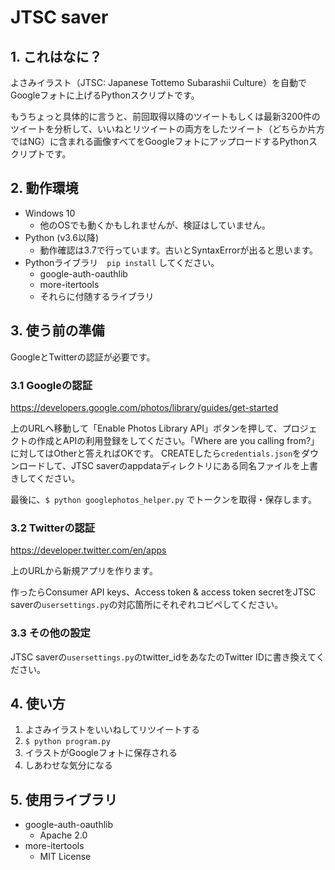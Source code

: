 # JTSC saver


## 1. これはなに？

よさみイラスト（JTSC: Japanese Tottemo Subarashii Culture）を自動でGoogleフォトに上げるPythonスクリプトです。

もうちょっと具体的に言うと、前回取得以降のツイートもしくは最新3200件のツイートを分析して、いいねとリツイートの両方をしたツイート（どちらか片方ではNG）に含まれる画像すべてをGoogleフォトにアップロードするPythonスクリプトです。


## 2. 動作環境

- Windows 10
  - 他のOSでも動くかもしれませんが、検証はしていません。
- Python (v3.6以降)
  - 動作確認は3.7で行っています。古いとSyntaxErrorが出ると思います。
- Pythonライブラリ　`pip install` してください。
  - google-auth-oauthlib
  - more-itertools
  - それらに付随するライブラリ


## 3. 使う前の準備

GoogleとTwitterの認証が必要です。


### 3.1 Googleの認証

https://developers.google.com/photos/library/guides/get-started

上のURLへ移動して「Enable Photos Library API」ボタンを押して、プロジェクトの作成とAPIの利用登録をしてください。「Where are you calling from?」に対してはOtherと答えればOKです。
CREATEしたら`credentials.json`をダウンロードして、JTSC saverのappdataディレクトリにある同名ファイルを上書きしてください。

最後に、`$ python googlephotos_helper.py` でトークンを取得・保存します。


### 3.2 Twitterの認証

https://developer.twitter.com/en/apps

上のURLから新規アプリを作ります。

作ったらConsumer API keys、Access token & access token secretをJTSC saverの`usersettings.py`の対応箇所にそれぞれコピペしてください。


### 3.3 その他の設定

JTSC saverの`usersettings.py`のtwitter_idをあなたのTwitter IDに書き換えてください。


## 4. 使い方

1. よさみイラストをいいねしてリツイートする
2. `$ python program.py`
3. イラストがGoogleフォトに保存される
4. しあわせな気分になる


## 5. 使用ライブラリ

- google-auth-oauthlib
    - Apache 2.0
- more-itertools
    - MIT License
